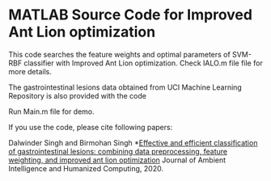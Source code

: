 # MATLAB Source Code for Improved Ant Lion optimization

This code searches the feature weights and optimal parameters of SVM-RBF classifier with Improved Ant Lion optimization. Check IALO.m file file for more details.

The gastrointestinal lesions data obtained from UCI Machine Learning Repository is also provided with the code

Run Main.m file for demo.

If you use the code, please cite following papers:

Dalwinder Singh and Birmohan Singh *[Effective and efficient classification of gastrointestinal lesions: combining data preprocessing, feature weighting, and improved ant lion optimization](https://link.springer.com/article/10.1007/s12652-020-02629-0) Journal of Ambient Intelligence and Humanized Computing, 2020.
